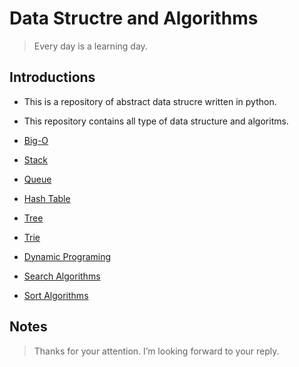 # Data Structre and Algorithms

> Every day is a learning day.

## Introductions

- This is a repository of abstract data strucre written in python.
- This repository contains all type of data structure and algoritms.

- [Big-O](https://github.com/Krupeshgithub/dsa-python/tree/main/big-O)
- [Stack](https://github.com/Krupeshgithub/dsa-python/tree/main/stack)
- [Queue](https://github.com/Krupeshgithub/dsa-python/tree/main/queue)
- [Hash Table](https://github.com/Krupeshgithub/dsa-python/tree/main/hash_table)
- [Tree](https://github.com/Krupeshgithub/dsa-python/tree/main/tree_structure)
- [Trie](https://github.com/Krupeshgithub/dsa-python/tree/main/trie)
- [Dynamic Programing](https://github.com/Krupeshgithub/dsa-python/tree/main/dynamic_programing.py)
- [Search Algorithms](https://github.com/Krupeshgithub/dsa-python/tree/main/search_algos)
- [Sort Algorithms](https://github.com/Krupeshgithub/dsa-python/tree/main/sort_algos)

## Notes
> Thanks for your attention. I’m looking forward to your reply.
